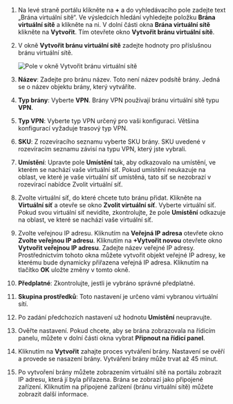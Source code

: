 1. Na levé straně portálu klikněte na **+** a do vyhledávacího pole zadejte text „Brána virtuální sítě“. Ve výsledcích hledání vyhledejte položku **Brána virtuální sítě** a klikněte na ni. V dolní části okna **Brána virtuální sítě** klikněte na **Vytvořit**. Tím otevřete okno **Vytvořit bránu virtuální sítě**.
2. V okně **Vytvořit bránu virtuální sítě** zadejte hodnoty pro příslušnou bránu virtuální sítě.

    ![Pole v okně Vytvořit bránu virtuální sítě](./media/vpn-gateway-add-gw-rm-portal-include/gw.png "Pole v okně Vytvořit bránu virtuální sítě")
3. **Název**: Zadejte pro bránu název. Toto není název podsítě brány. Jedná se o název objektu brány, který vytváříte.
4. **Typ brány**: Vyberte **VPN**. Brány VPN používají bránu virtuální sítě typu **VPN**. 
5. **Typ VPN**: Vyberte typ VPN určený pro vaši konfiguraci. Většina konfigurací vyžaduje trasový typ VPN.
6. **SKU**: Z rozevíracího seznamu vyberte SKU brány. SKU uvedené v rozevíracím seznamu závisí na typu VPN, který jste vybrali.
7. **Umístění**: Upravte pole **Umístění** tak, aby odkazovalo na umístění, ve kterém se nachází vaše virtuální síť. Pokud umístění neukazuje na oblast, ve které je vaše virtuální síť umístěná, tato síť se nezobrazí v rozevírací nabídce Zvolit virtuální síť.
8. Zvolte virtuální síť, do které chcete tuto bránu přidat. Klikněte na **Virtuální síť** a otevře se okno **Zvolit virtuální síť**. Vyberte virtuální síť. Pokud svou virtuální síť nevidíte, zkontrolujte, že pole **Umístění** odkazuje na oblast, ve které se nachází vaše virtuální síť.
9. Zvolte veřejnou IP adresu. Kliknutím na **Veřejná IP adresa** otevřete okno **Zvolte veřejnou IP adresu**. Kliknutím na **+Vytvořit novou** otevřete okno **Vytvořit veřejnou IP adresu**. Zadejte název veřejné IP adresy. Prostřednictvím tohoto okna můžete vytvořit objekt veřejné IP adresy, ke kterému bude dynamicky přiřazena veřejná IP adresa. Kliknutím na tlačítko **OK** uložte změny v tomto okně.
10. **Předplatné**: Zkontrolujte, jestli je vybráno správné předplatné.
11. **Skupina prostředků**: Toto nastavení je určeno vámi vybranou virtuální sítí.
12. Po zadání předchozích nastavení už hodnotu **Umístění** neupravujte.
13. Ověřte nastavení. Pokud chcete, aby se brána zobrazovala na řídicím panelu, můžete v dolní části okna vybrat **Připnout na řídicí panel**.
14. Kliknutím na **Vytvořit** zahajte proces vytváření brány. Nastavení se ověří a provede se nasazení brány. Vytváření brány může trvat až 45 minut.
15. Po vytvoření brány můžete zobrazením virtuální sítě na portálu zobrazit IP adresu, která jí byla přiřazena. Brána se zobrazí jako připojené zařízení. Kliknutím na připojené zařízení (bránu virtuální sítě) můžete zobrazit další informace.


